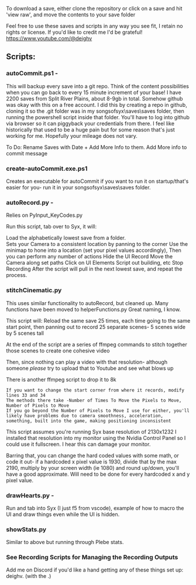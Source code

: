 To download a save, either clone the repository or click on a save and hit 'view raw', and move the contents to your save folder

Feel free to use these saves and scripts in any way you see fit, I retain no rights or license.  If you'd like to credit me I'd be grateful! https://www.youtube.com/@deighv



## Scripts:

### autoCommit.ps1 -
This will backup every save into a git repo.  Think of the content possibilities when you can go back to every 15 minute increment of your base!  I have 2200 saves from Split River Plains, about 8-9gb in total. Somehow github was okay with this on a free account.  I did this by creating a repo in github, cloning it so the .git folder was in my songsofsyx\saves\saves folder, then running the powershell script inside that folder.  You'll have to log into github via browser so it can piggyback your credentials from there.  I feel like historically that used to be a huge pain but for some reason that's just working for me. Hopefully your mileage does not vary.

To Do: Rename Saves with Date + Add More Info to them. Add More info to commit message

### create-autoCommit.exe.ps1
Creates an executable for autoCommit if you want to run it on startup/that's easier for you- run it in your songsofsyx\saves\saves folder.

### autoRecord.py -
Relies on PyInput_KeyCodes.py

Run this script, tab over to Syx, it will:

Load the alphabetically lowest save from a folder.  
Sets your Camera to a consistent location by panning to the corner
Use the minimap to hone into a location (set your pixel values accordingly),
Then you can perform any number of actions
  Hide the UI
  Record
  Move the Camera along set paths
  Click on UI Elements
  Script out building, etc
  Stop Recording
After the script will pull in the next lowest save, and repeat the process.

### stitchCinematic.py

This uses similar functionality to autoRecord, but cleaned up.  Many functions have been moved to helperFunctions.py
Great naming, I know.

This script will:
Reload the same save 25 times, each time going to the same start point, then panning out to record 25 separate scenes- 5 scenes wide by 5 scenes tall

At the end of the script are a series of ffmpeg commands to stitch together those scenes to create one cohesive video

Then, since nothing can play a video with that resolution- although someone *please* try to upload that to Youtube and see what blows up

There is another ffmpeg script to drop it to 8k  

	If you want to change the start corner from where it records, modify lines 33 and 34
	The methods there take -Number of Times To Move the Pixels to Move, Number of Pixels to Move
	If you go beyond the Number of Pixels to Move I use for either, you'll likely have problems due to camera smoothness, acceleration, something, built into the game, making positioning inconsistent

This script assumes you're running Syx base resolution of 2130x1232
I installed that resolution into my monitor using the Nvidia Control Panel so I could use it fullscreen.  I hear this can damage your monitor.  

Barring that, you can change the hard coded values with some math, or code it out- if a hardcoded x pixel value is 1930, divide that by the max 2190, multiply by your screen width (ie 1080) and round up/down, you'll have a good approximate.  Will need to be done for every hardcoded x and y pixel value.

### drawHearts.py -
Run and tab into Syx (I just f5 from vscode), example of how to macro the UI and draw things even while the UI is hidden.

### showStats.py
Similar to above but running through Plebe stats.

### See Recording Scripts for Managing the Recording Outputs

Add me on Discord if you'd like a hand getting any of these things set up: deighv. (with the .)
